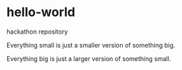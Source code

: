 # hello-world
hackathon repository

Everything small is just a smaller version of something big.

Everything big is just a larger version of something small.
